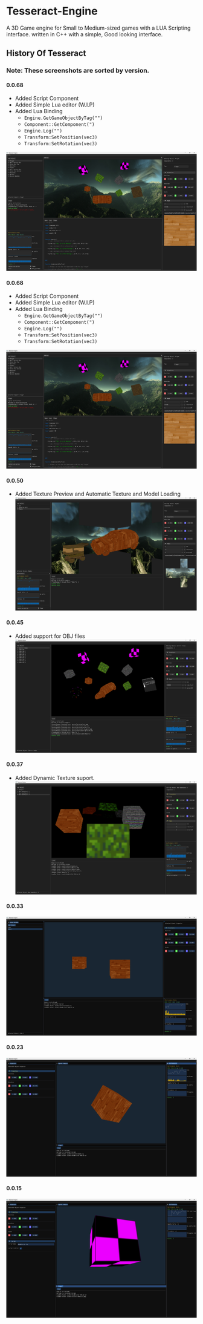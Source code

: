 # Tesseract-Engine 

A 3D Game engine for Small to Medium-sized games with a LUA Scripting interface. written in C++ with a simple, Good looking interface. 

## History Of Tesseract

### Note: These screenshots are sorted by version.


#### 0.0.68
- Added Script Component
- Added Simple Lua editor (W.I.P)
- Added Lua Binding
    - `Engine.GetGameObjectByTag("")`
    - `Component::GetComponent(")`
    - `Engine.Log("")`
    - `Transform:SetPosition(vec3)`
    - `Transform:SetRotation(vec3)`

![](./assets/images/SS-Dev2_1.png)


#### 0.0.68
- Added Script Component
- Added Simple Lua editor (W.I.P)
- Added Lua Binding
    - `Engine.GetGameObjectByTag("")`
    - `Component::GetComponent(")`
    - `Engine.Log("")`
    - `Transform:SetPosition(vec3)`
    - `Transform:SetRotation(vec3)`

![](./assets/images/SS-Dev2_1.png)

#### 0.0.50
- Added Texture Preview and Automatic Texture and Model Loading
![](./assets/images/SS-Dev2_0.png)

#### 0.0.45
- Added support for OBJ files
![](./assets/images/SS-Dev1_4.png)

#### 0.0.37
- Added Dynamic Texture suport. 
![](./assets/images/SS-Dev1_3.png)

#### 0.0.33
![](./assets/images/SS-Dev1_2.png)

#### 0.0.23
![](./assets/images/SS-Dev1_1.png)

#### 0.0.15
![](./assets/images/SS-Dev1_0.png)
